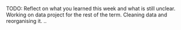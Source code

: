 TODO: Reflect on what you learned this week and what is still unclear.
Working on data project for the rest of the term.
Cleaning data and reorganising it.
..
